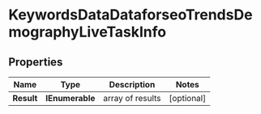 # KeywordsDataDataforseoTrendsDemographyLiveTaskInfo


## Properties

| Name | Type | Description | Notes |
|------------ | ------------- | ------------- | -------------|
**Result** | **IEnumerable<KeywordsDataDataforseoTrendsDemographyLiveResultInfo>** | array of results |[optional]|